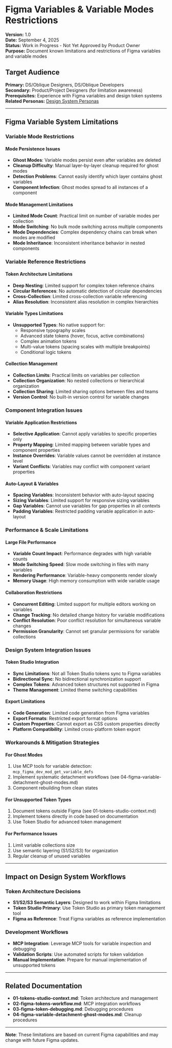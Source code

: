 # Figma Variables & Variable Modes Restrictions
**Version:** 1.0  
**Date:** September 4, 2025  
**Status:** Work in Progress - Not Yet Approved by Product Owner  
**Purpose:** Document known limitations and restrictions of Figma variables and variable modes

## **Target Audience**
**Primary:** DS/Oblique Designers, DS/Oblique Developers  
**Secondary:** Product/Project Designers (for limitation awareness)  
**Prerequisites:** Experience with Figma variables and design token systems  
**Related Personas:** [Design System Personas](../../02-foundation/02-personas.md)

---

## Figma Variable System Limitations

### Variable Mode Restrictions

#### Mode Persistence Issues
- **Ghost Modes**: Variable modes persist even after variables are deleted
- **Cleanup Difficulty**: Manual layer-by-layer cleanup required for ghost modes
- **Detection Problems**: Cannot easily identify which layer contains ghost variables
- **Component Infection**: Ghost modes spread to all instances of a component

#### Mode Management Limitations
- **Limited Mode Count**: Practical limit on number of variable modes per collection
- **Mode Switching**: No bulk mode switching across multiple components
- **Mode Dependencies**: Complex dependency chains can break when modes are modified
- **Mode Inheritance**: Inconsistent inheritance behavior in nested components

### Variable Reference Restrictions

#### Token Architecture Limitations
- **Deep Nesting**: Limited support for complex token reference chains
- **Circular References**: No automatic detection of circular dependencies
- **Cross-Collection**: Limited cross-collection variable referencing
- **Alias Resolution**: Inconsistent alias resolution in complex hierarchies

#### Variable Types Limitations
- **Unsupported Types**: No native support for:
  - Responsive typography scales
  - Advanced state tokens (hover, focus, active combinations)
  - Complex animation tokens
  - Multi-value tokens (spacing scales with multiple breakpoints)
  - Conditional logic tokens

#### Collection Management
- **Collection Limits**: Practical limits on variables per collection
- **Collection Organization**: No nested collections or hierarchical organization
- **Collection Sharing**: Limited sharing options between files and teams
- **Version Control**: No built-in version control for variable changes

### Component Integration Issues

#### Variable Application Restrictions
- **Selective Application**: Cannot apply variables to specific properties only
- **Property Mapping**: Limited mapping between variable types and component properties
- **Instance Overrides**: Variable values cannot be overridden at instance level
- **Variant Conflicts**: Variables may conflict with component variant properties

#### Auto-Layout & Variables
- **Spacing Variables**: Inconsistent behavior with auto-layout spacing
- **Sizing Variables**: Limited support for responsive sizing variables
- **Gap Variables**: Cannot use variables for gap properties in all contexts
- **Padding Variables**: Restricted padding variable application in auto-layout

### Performance & Scale Limitations

#### Large File Performance
- **Variable Count Impact**: Performance degrades with high variable counts
- **Mode Switching Speed**: Slow mode switching in files with many variables
- **Rendering Performance**: Variable-heavy components render slowly
- **Memory Usage**: High memory consumption with wide variable usage

#### Collaboration Restrictions
- **Concurrent Editing**: Limited support for multiple editors working on variables
- **Change Tracking**: No detailed change history for variable modifications
- **Conflict Resolution**: Poor conflict resolution for simultaneous variable changes
- **Permission Granularity**: Cannot set granular permissions for variable collections

### Design System Integration Issues

#### Token Studio Integration
- **Sync Limitations**: Not all Token Studio tokens sync to Figma variables
- **Bidirectional Sync**: No bidirectional synchronization support
- **Complex Tokens**: Advanced token structures not supported in Figma
- **Theme Management**: Limited theme switching capabilities

#### Export Limitations
- **Code Generation**: Limited code generation from Figma variables
- **Export Formats**: Restricted export format options
- **Custom Properties**: Cannot export as CSS custom properties directly
- **Platform Compatibility**: Limited cross-platform token export

### Workarounds & Mitigation Strategies

#### For Ghost Modes
1. Use MCP tools for variable detection: `mcp_figma_dev_mod_get_variable_defs`
2. Implement systematic detachment workflows (see 04-figma-variable-detachment-ghost-modes.md)
3. Component rebuilding from clean states

#### For Unsupported Token Types
1. Document tokens outside Figma (see 01-tokens-studio-context.md)
2. Implement tokens directly in code based on documentation
3. Use Token Studio for advanced token management

#### For Performance Issues
1. Limit variable collections size
2. Use semantic layering (S1/S2/S3) for organization
3. Regular cleanup of unused variables

---

## Impact on Design System Workflows

### Token Architecture Decisions
- **S1/S2/S3 Semantic Layers**: Designed to work within Figma limitations
- **Token Studio Primary**: Use Token Studio as primary token management tool
- **Figma as Reference**: Treat Figma variables as reference implementation

### Development Workflows
- **MCP Integration**: Leverage MCP tools for variable inspection and debugging
- **Validation Scripts**: Use automated scripts for token validation
- **Manual Implementation**: Prepare for manual implementation of unsupported tokens

---

## Related Documentation

- **01-tokens-studio-context.md**: Token architecture and management
- **02-figma-tokens-workflow.md**: MCP integration workflows
- **03-figma-token-debugging.md**: Debugging procedures
- **04-figma-variable-detachment-ghost-modes.md**: Cleanup procedures

---

**Note**: These limitations are based on current Figma capabilities and may change with future Figma updates.
